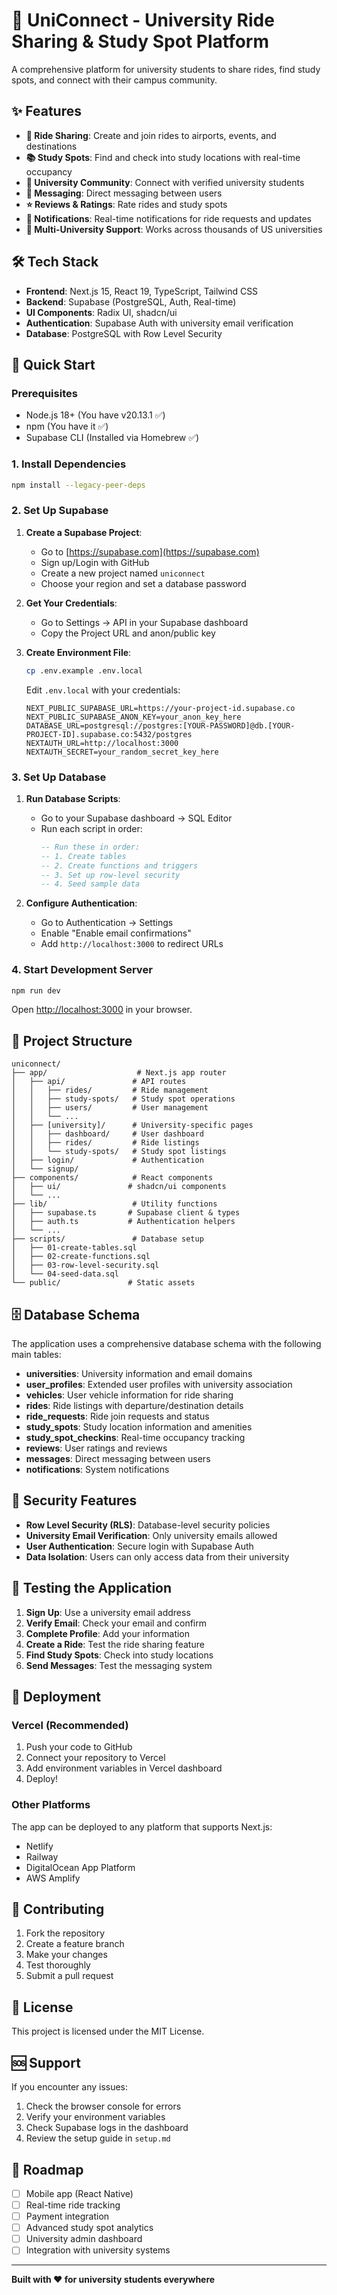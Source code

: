 # 🚀 UniConnect - University Ride Sharing & Study Spot Platform

A comprehensive platform for university students to share rides, find study spots, and connect with their campus community.

## ✨ Features

- **🚗 Ride Sharing**: Create and join rides to airports, events, and destinations
- **📚 Study Spots**: Find and check into study locations with real-time occupancy
- **👥 University Community**: Connect with verified university students
- **💬 Messaging**: Direct messaging between users
- **⭐ Reviews & Ratings**: Rate rides and study spots
- **🔔 Notifications**: Real-time notifications for ride requests and updates
- **🏫 Multi-University Support**: Works across thousands of US universities

## 🛠️ Tech Stack

- **Frontend**: Next.js 15, React 19, TypeScript, Tailwind CSS
- **Backend**: Supabase (PostgreSQL, Auth, Real-time)
- **UI Components**: Radix UI, shadcn/ui
- **Authentication**: Supabase Auth with university email verification
- **Database**: PostgreSQL with Row Level Security

## 🚀 Quick Start

### Prerequisites

- Node.js 18+ (You have v20.13.1 ✅)
- npm (You have it ✅)
- Supabase CLI (Installed via Homebrew ✅)

### 1. Install Dependencies

```bash
npm install --legacy-peer-deps
```

### 2. Set Up Supabase

1. **Create a Supabase Project**:
   - Go to [https://supabase.com](https://supabase.com)
   - Sign up/Login with GitHub
   - Create a new project named `uniconnect`
   - Choose your region and set a database password

2. **Get Your Credentials**:
   - Go to Settings → API in your Supabase dashboard
   - Copy the Project URL and anon/public key

3. **Create Environment File**:
   ```bash
   cp .env.example .env.local
   ```
   
   Edit `.env.local` with your credentials:
   ```env
   NEXT_PUBLIC_SUPABASE_URL=https://your-project-id.supabase.co
   NEXT_PUBLIC_SUPABASE_ANON_KEY=your_anon_key_here
   DATABASE_URL=postgresql://postgres:[YOUR-PASSWORD]@db.[YOUR-PROJECT-ID].supabase.co:5432/postgres
   NEXTAUTH_URL=http://localhost:3000
   NEXTAUTH_SECRET=your_random_secret_key_here
   ```

### 3. Set Up Database

1. **Run Database Scripts**:
   - Go to your Supabase dashboard → SQL Editor
   - Run each script in order:
     ```sql
     -- Run these in order:
     -- 1. Create tables
     -- 2. Create functions and triggers
     -- 3. Set up row-level security
     -- 4. Seed sample data
     ```

2. **Configure Authentication**:
   - Go to Authentication → Settings
   - Enable "Enable email confirmations"
   - Add `http://localhost:3000` to redirect URLs

### 4. Start Development Server

```bash
npm run dev
```

Open [http://localhost:3000](http://localhost:3000) in your browser.

## 📁 Project Structure

```
uniconnect/
├── app/                    # Next.js app router
│   ├── api/               # API routes
│   │   ├── rides/         # Ride management
│   │   ├── study-spots/   # Study spot operations
│   │   ├── users/         # User management
│   │   └── ...
│   ├── [university]/      # University-specific pages
│   │   ├── dashboard/     # User dashboard
│   │   ├── rides/         # Ride listings
│   │   └── study-spots/   # Study spot listings
│   ├── login/             # Authentication
│   └── signup/
├── components/            # React components
│   ├── ui/               # shadcn/ui components
│   └── ...
├── lib/                   # Utility functions
│   ├── supabase.ts       # Supabase client & types
│   ├── auth.ts           # Authentication helpers
│   └── ...
├── scripts/               # Database setup
│   ├── 01-create-tables.sql
│   ├── 02-create-functions.sql
│   ├── 03-row-level-security.sql
│   └── 04-seed-data.sql
└── public/               # Static assets
```

## 🗄️ Database Schema

The application uses a comprehensive database schema with the following main tables:

- **universities**: University information and email domains
- **user_profiles**: Extended user profiles with university association
- **vehicles**: User vehicle information for ride sharing
- **rides**: Ride listings with departure/destination details
- **ride_requests**: Ride join requests and status
- **study_spots**: Study location information and amenities
- **study_spot_checkins**: Real-time occupancy tracking
- **reviews**: User ratings and reviews
- **messages**: Direct messaging between users
- **notifications**: System notifications

## 🔐 Security Features

- **Row Level Security (RLS)**: Database-level security policies
- **University Email Verification**: Only university emails allowed
- **User Authentication**: Secure login with Supabase Auth
- **Data Isolation**: Users can only access data from their university

## 🧪 Testing the Application

1. **Sign Up**: Use a university email address
2. **Verify Email**: Check your email and confirm
3. **Complete Profile**: Add your information
4. **Create a Ride**: Test the ride sharing feature
5. **Find Study Spots**: Check into study locations
6. **Send Messages**: Test the messaging system

## 🚀 Deployment

### Vercel (Recommended)

1. Push your code to GitHub
2. Connect your repository to Vercel
3. Add environment variables in Vercel dashboard
4. Deploy!

### Other Platforms

The app can be deployed to any platform that supports Next.js:
- Netlify
- Railway
- DigitalOcean App Platform
- AWS Amplify

## 🤝 Contributing

1. Fork the repository
2. Create a feature branch
3. Make your changes
4. Test thoroughly
5. Submit a pull request

## 📝 License

This project is licensed under the MIT License.

## 🆘 Support

If you encounter any issues:

1. Check the browser console for errors
2. Verify your environment variables
3. Check Supabase logs in the dashboard
4. Review the setup guide in `setup.md`

## 🎯 Roadmap

- [ ] Mobile app (React Native)
- [ ] Real-time ride tracking
- [ ] Payment integration
- [ ] Advanced study spot analytics
- [ ] University admin dashboard
- [ ] Integration with university systems

---

**Built with ❤️ for university students everywhere**

